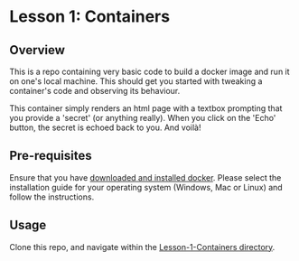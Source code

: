 # Lesson 1: Containers

## Overview

This is a repo containing very basic code to build a docker image and run it on one's local machine. This should get you started with tweaking a container's code and observing its behaviour.

This container simply renders an html page with a textbox prompting that you provide a 'secret' (or anything really). When you click on the 'Echo' button, the secret is echoed back to you. And voilà!

## Pre-requisites

Ensure that you have [downloaded and installed docker](https://docs.docker.com/engine/install/). Please select the installation guide for your operating system (Windows, Mac or Linux) and follow the instructions.

## Usage

Clone this repo, and navigate within the [Lesson-1-Containers directory]().
